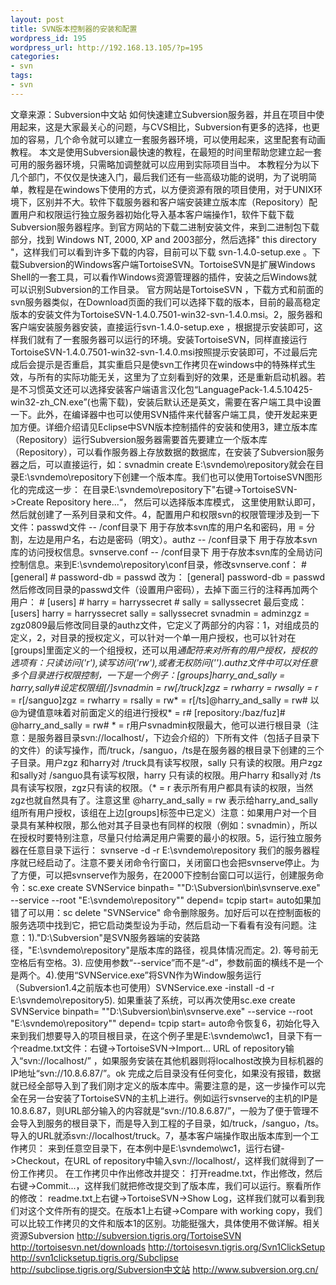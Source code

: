 ```yaml
---
layout: post
title: SVN版本控制器的安装和配置
wordpress_id: 195
wordpress_url: http://192.168.13.105/?p=195
categories:
- svn
tags:
- svn
---
```

文章来源：Subversion中文站      如何快速建立Subversion服务器，并且在项目中使用起来，这是大家最关心的问题，与CVS相比，Subversion有更多的选择，也更加的容易，几个命令就可以建立一套服务器环境，可以使用起来，这里配套有动画教程。        本文是使用Subversion最快速的教程，在最短的时间里帮助您建立起一套可用的服务器环境，只需略加调整就可以应用到实际项目当中。 本教程分为以下几个部门，不仅仅是快速入门，最后我们还有一些高级功能的说明，为了说明简单，教程是在windows下使用的方式，以方便资源有限的项目使用，对于UNIX环境下，区别并不大。<!--more-->软件下载服务器和客户端安装建立版本库（Repository）配置用户和权限运行独立服务器初始化导入基本客户端操作1，软件下载下载Subversion服务器程序。到官方网站的下载二进制安装文件，来到二进制包下载部分，找到 Windows NT, 2000, XP and 2003部分，然后选择" this directory "，这样我们可以看到许多下载的内容，目前可以下载 svn-1.4.0-setup.exe 。下载Subversion的Windows客户端TortoiseSVN。TortoiseSVN是扩展Windows Shell的一套工具，可以看作Windows资源管理器的插件，安装之后Windows就可以识别Subversion的工作目录。 官方网站是TortoiseSVN ，下载方式和前面的svn服务器类似，在Download页面的我们可以选择下载的版本，目前的最高稳定版本的安装文件为TortoiseSVN-1.4.0.7501-win32-svn-1.4.0.msi。2，服务器和客户端安装服务器安装，直接运行svn-1.4.0-setup.exe ，根据提示安装即可，这样我们就有了一套服务器可以运行的环境。安装TortoiseSVN，同样直接运行TortoiseSVN-1.4.0.7501-win32-svn-1.4.0.msi按照提示安装即可，不过最后完成后会提示是否重启，其实重启只是使svn工作拷贝在windows中的特殊样式生效，与所有的实际功能无关，这里为了立刻看到好的效果，还是重新启动机器。若是不习惯英文还可以选择安装客户端语言汉化包“LanguagePack-1.4.5.10425-win32-zh_CN.exe”(也需下载)，安装后默认还是英文，需要在客户端工具中设置一下。此外，在编译器中也可以使用SVN插件来代替客户端工具，使开发起来更加方便。详细介绍请见Eclipse中SVN版本控制插件的安装和使用3，建立版本库（Repository）运行Subversion服务器需要首先要建立一个版本库（Repository），可以看作服务器上存放数据的数据库，在安装了Subversion服务器之后，可以直接运行，如：svnadmin create E:\svndemo\repository就会在目录E:\svndemo\repository下创建一个版本库。我们也可以使用TortoiseSVN图形化的完成这一步： 在目录E:\svndemo\repository下"右键->TortoiseSVN->Create Repository here...“， 然后可以选择版本库模式， 这里使用默认即可， 然后就创建了一系列目录和文件。4，配置用户和权限svn的权限管理涉及到一下文件：passwd文件   --   /conf目录下   用于存放本svn库的用户名和密码，用 = 分割，左边是用户名，右边是密码（明文）。authz   --   /conf目录下   用于存放本svn库的访问授权信息。svnserve.conf   -- /conf目录下   用于存放本svn库的全局访问控制信息。来到E:\svndemo\repository\conf目录，修改svnserve.conf： # [general] # password-db = passwd 改为： [general] password-db = passwd 然后修改同目录的passwd文件（设置用户密码），去掉下面三行的注释再加两个用户： # [users] # harry = harryssecret # sally = sallyssecret 最后变成： [users] harry = harryssecret sally = sallyssecret svnadmin = adminzgz = zgz0809最后修改同目录的authz文件，它定义了两部分的内容：1，对组成员的定义，2，对目录的授权定义，可以针对一个单一用户授权，也可以针对在[groups]里面定义的一个组授权，还可以用*通配符来对所有的用户授权，授权的选项有：只读访问('r'),读写访问('rw'),或者无权防问('').authz文件中可以对任意多个目录进行权限控制，一下是一个例子：[groups]harry_and_sally = harry,sally#设定权限组[/]svnadmin = rw[/truck]zgz = rwharry = rwsally = r* = r[/sanguo]zgz = rwharry = rsally = rw* = r[/ts]@harry_and_sally = rw# 以@为键值意味着对前面定义的组进行授权* = r# [repository:/baz/fuz]# @harry_and_sally = rw# * = r用户svnadmin权限最大，他可以进行根目录（注意：是服务器目录svn://localhost/，下边会介绍的）下所有文件（包括子目录下的文件）的读写操作，而/truck，/sanguo，/ts是在服务器的根目录下创建的三个子目录。用户zgz 和harry对 /truck具有读写权限，sally 只有读的权限。用户zgz 和sally对 /sanguo具有读写权限，harry 只有读的权限。用户harry 和sally对 /ts具有读写权限，zgz只有读的权限。（* = r 表示所有用户都具有读的权限，当然zgz也就自然具有了。注意这里 @harry_and_sally = rw 表示给harry_and_sally组所有用户授权，该组在上边[groups]标签中已定义）注意：如果用户对一个目录具有某种权限，那么他对其子目录也有同样的权限（例如：svnadmin），所以在授权时要特别注意，尽量只付给满足用户需要的最小的权限。5，运行独立服务器在任意目录下运行： svnserve -d -r E:\svndemo\repository 我们的服务器程序就已经启动了。注意不要关闭命令行窗口，关闭窗口也会把svnserve停止。为了方便，可以把svnserve作为服务，在2000下控制台窗口可以运行，创建服务命令：sc.exe create SVNService binpath= "\"D:\Subversion\bin\svnserve.exe\" --service --root \"E:\svndemo\repository"" depend= tcpip start= auto如果加错了可以用：sc delete "SVNService" 命令删除服务。加好后可以在控制面板的服务选项中找到它，把它启动类型设为手动，然后启动一下看看有没有问题。注意：1)."D:\Subversion"是SVN服务器端的安装路径，"E:\svndemo\repository"是版本库的路径，视具体情况而定。2). 等号前无空格后有空格。3). 应使用参数“--service”而不是“-d”，参数前面的横线不是一个是两个。4).使用“SVNService.exe”将SVN作为Window服务运行（Subversion1.4之前版本也可使用）SVNService.exe -install -d -r E:\svndemo\repository5). 如果重装了系统，可以再次使用sc.exe create SVNService binpath= "\"D:\Subversion\bin\svnserve.exe\" --service --root \"E:\svndemo\repository"" depend= tcpip start= auto命令恢复6，初始化导入来到我们想要导入的项目根目录，在这个例子里是E:\svndemo\wc1，目录下有一个readme.txt文件：右键->TortoiseSVN->Import... URL of repository输入“svn://localhost/” ，如果服务安装在其他机器则将localhost改换为目标机器的IP地址“svn://10.8.6.87/”。ok 完成之后目录没有任何变化，如果没有报错，数据就已经全部导入到了我们刚才定义的版本库中。需要注意的是，这一步操作可以完全在另一台安装了TortoiseSVN的主机上进行。例如运行svnserve的主机的IP是10.8.6.87，则URL部分输入的内容就是“svn://10.8.6.87/”，一般为了便于管理不会导入到服务的根目录下，而是导入到工程的子目录，如/truck，/sanguo，/ts。导入的URL就添svn://localhost/truck。7，基本客户端操作取出版本库到一个工作拷贝： 来到任意空目录下，在本例中是E:\svndemo\wc1，运行右键->Checkout，在URL of repository中输入svn://localhost/，这样我们就得到了一份工作拷贝。 在工作拷贝中作出修改并提交： 打开readme.txt，作出修改，然后右键->Commit...，这样我们就把修改提交到了版本库，我们可以运行。察看所作的修改： readme.txt上右键->TortoiseSVN->Show Log，这样我们就可以看到我们对这个文件所有的提交。在版本1上右键->Compare with working copy，我们可以比较工作拷贝的文件和版本1的区别。功能挺强大，具体使用不做详解。相关资源Subversion http://subversion.tigris.org/TortoiseSVN http://tortoisesvn.net/downloads http://tortoisesvn.tigris.org/Svn1ClickSetup http://svn1clicksetup.tigris.org/Subclipse http://subclipse.tigris.org/Subversion中文站 http://www.subversion.org.cn/
